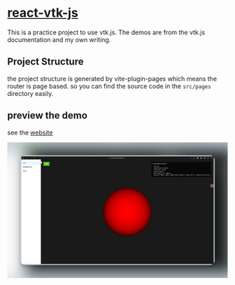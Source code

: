 # [react-vtk-js](https://github.com/KazooTTT/vtkjs-react-demos)

This is a practice project to use vtk.js. The demos are from the vtk.js documentation and my own writing.

## Project Structure

the project structure is generated by vite-plugin-pages which means the router is page based.
so you can find the source code in the `src/pages` directory easily.

## preview the demo

see the [website](https://vtkjs.kazoottt.top/blink)

![preview](./preview.png)
